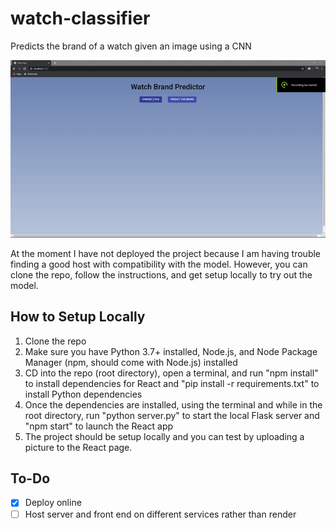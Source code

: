 # watch-classifier
Predicts the brand of a watch given an image using a CNN 

![Watch Classification Demo](demo/demo.gif)

At the moment I have not deployed the project because I am having trouble finding a good host with compatibility with the model. However, you can clone the repo, follow the instructions, and get setup locally to try out the model.

## How to Setup Locally
1. Clone the repo
2. Make sure you have Python 3.7+ installed, Node.js, and Node Package Manager (npm, should come with Node.js) installed
3. CD into the repo (root directory), open a terminal, and run "npm install" to install dependencies for React and "pip install -r requirements.txt" to install Python dependencies
4. Once the dependencies are installed, using the terminal and while in the root directory, run "python server.py" to start the local Flask server and "npm start" to launch the React app
5. The project should be setup locally and you can test by uploading a picture to the React page.

## To-Do
- [X] Deploy online
- [ ] Host server and front end on different services rather than render
